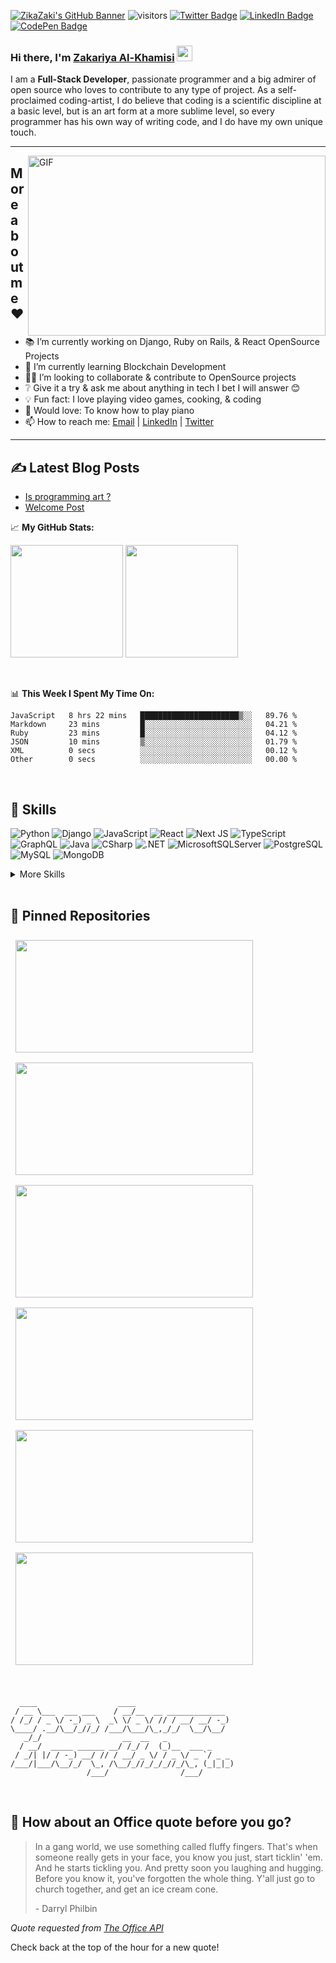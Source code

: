 [![ZikaZaki's GitHub Banner](./assets/LinkedInCover.png)](https://github.com/zikazaki/zikazaki)
![visitors](https://visitor-badge.glitch.me/badge?page_id=ZikaZaki&left_color=gray&right_color=648473)
[![Twitter Badge](https://img.shields.io/badge/Twitter-Profile-informational?style=flat&logo=twitter&logoColor=white&color=648473)](https://twitter.com/ZikaZaki)
[![LinkedIn Badge](https://img.shields.io/badge/LinkedIn-Profile-informational?style=flat&logo=linkedin&logoColor=white&color=648473)](https://www.linkedin.com/in/zakariyaalkhamisisap)
[![CodePen Badge](https://img.shields.io/badge/CodePen-Profile-informational?style=flat&logo=codepen&logoColor=white&color=648473)](https://codepen.io/zikazaki)

### Hi there, I'm <a href="#" target="_blank">Zakariya Al-Khamisi</a> <img src="https://media.giphy.com/media/hvRJCLFzcasrR4ia7z/giphy.gif" width="25px">

I am a **Full-Stack Developer**, passionate programmer and a big admirer of open source who loves to contribute to any type of project. As a self-proclaimed coding-artist, I do believe that coding is a scientific discipline at a basic level, but is an art form at a more sublime level, so every programmer has his own way of writing code, and I do have my own unique touch.

---

<img align="right" style="float: right;" alt="GIF" src="./assets/coding.gif?raw=true" width="476" height="288" />

## More about me ❤ 

- 📚 I’m currently working on Django, Ruby on Rails, & React OpenSource Projects
- 🔭 I’m currently learning Blockchain Development
- 🙋‍♂️ I’m looking to collaborate & contribute to OpenSource projects
- ❔ Give it a try & ask me about anything in tech I bet I will answer 😊
- 💡 Fun fact: I love playing video games, cooking, & coding
- 🎹 Would love: To know how to play piano
- 📫 How to reach me: [Email](mailto:ziiikoooo2000@gmail.com) | [LinkedIn](https://www.linkedin.com/in/zikazaki) | [Twitter](https://twitter.com/ZakariyaKhamisi)
 
----

## ✍ Latest Blog Posts
<!-- BLOG-POST-LIST:START -->
- [Is programming art ?](https://dev.to/zikazaki/is-programming-art--1n5e)
- [Welcome Post](https://dev.to/zikazaki/welcome-post-18jn)
<!-- BLOG-POST-LIST:END -->

📈 **My GitHub Stats:**

<p>
  <img height="180em" src="https://github-readme-stats.vercel.app/api?username=ZikaZaki&show_icons=true&hide_border=true&&count_private=true&include_all_commits=true&title_color=ffffff&text_color=c9cacc&icon_color=4AB097&bg_color=1A2B34" />
  <img height="180em" src="https://github-readme-stats.vercel.app/api/top-langs/?username=ZikaZaki&exclude_repo=KNN-Image-Classification&show_icons=true&hide_border=true&layout=compact&langs_count=8&title_color=ffffff&text_color=c9cacc&icon_color=4AB197&bg_color=1A2B34"/>
</p>

<br>

📊 **This Week I Spent My Time On:**

<!--START_SECTION:waka-->

```text
JavaScript   8 hrs 22 mins   ██████████████████████▒░░   89.76 %
Markdown     23 mins         █░░░░░░░░░░░░░░░░░░░░░░░░   04.21 %
Ruby         23 mins         █░░░░░░░░░░░░░░░░░░░░░░░░   04.12 %
JSON         10 mins         ▒░░░░░░░░░░░░░░░░░░░░░░░░   01.79 %
XML          0 secs          ░░░░░░░░░░░░░░░░░░░░░░░░░   00.12 %
Other        0 secs          ░░░░░░░░░░░░░░░░░░░░░░░░░   00.00 %
```

<!--END_SECTION:waka-->

<br>

## 💼 Skills

![Python](https://img.shields.io/badge/Code-Python-informational?style=flat&logo=python&logoColor=white&color=4AB197)
![Django](https://img.shields.io/badge/Code-Django-informational?style=flat&logo=django&logoColor=white&color=4AB197)
![JavaScript](https://img.shields.io/badge/Code-JavaScript-informational?style=flat&logo=JavaScript&logoColor=white&color=4AB197)
![React](https://img.shields.io/badge/Code-React-informational?style=flat&logo=react&logoColor=white&color=4AB197)
![Next JS](https://img.shields.io/badge/Next-black?style=flat&logo=next.js&logoColor=white)
![TypeScript](https://img.shields.io/badge/Code-TypeScript-informational?style=flat&logo=TypeScript&logoColor=white&color=4AB197)
![GraphQL](https://img.shields.io/badge/Code-GraphQL-informational?style=flat&logo=GraphQL&logoColor=white&color=4AB197)
![Java](https://img.shields.io/badge/Code-Java-informational?style=flat&logo=Java&logoColor=white&color=4AB197)
![CSharp](https://img.shields.io/badge/Code-CSharp-informational?style=flat&logo=c-sharp&logoColor=white&color=4AB197)
![.NET](https://img.shields.io/badge/Code-.NET-informational?style=flat&logo=.net&logoColor=white&color=4AB197)
![MicrosoftSQLServer](https://img.shields.io/badge/Code-MicrosoftSQLServer-informational?style=flat&logo=MicrosoftSQLServer&logoColor=white&color=4AB197)
![PostgreSQL](https://img.shields.io/badge/Code-PostgreSQL-informational?style=flat&logo=PostgreSQL&logoColor=white&color=4AB197)
![MySQL](https://img.shields.io/badge/Code-MySQL-informational?style=flat&logo=MySQL&logoColor=white&color=4AB197)
![MongoDB](https://img.shields.io/badge/Code-MongoDB-informational?style=flat&logo=MongoDB&logoColor=white&color=4AB197)

<details>
<summary>More Skills</summary>
<br>

![Docker](https://img.shields.io/badge/Tools-Docker-informational?style=flat&logo=docker&logoColor=white&color=4AB197)
![Jenkins](https://img.shields.io/badge/Tools-Jenkins-informational?style=flat&logo=jenkins&logoColor=white&color=4AB197)
![NGINX](https://img.shields.io/badge/Tools-NGINX-informational?style=flat&logo=nginx&logoColor=white&color=4AB197)
![NPM](https://img.shields.io/badge/Tools-NPM-informational?style=flat&logo=npm&logoColor=white&color=4AB197)
![Sentry](https://img.shields.io/badge/Tools-Sentry-informational?style=flat&logo=sentry&logoColor=white&color=4AB197)
![Postman](https://img.shields.io/badge/Tools-Postman-informational?style=flat&logo=Postman&logoColor=white&color=4AB197)
![GitHub](https://img.shields.io/badge/Tools-GitHub-informational?style=flat&logo=GitHub&logoColor=white&color=4AB197)
![GitLab](https://img.shields.io/badge/Tools-GitLab-informational?style=flat&logo=GitLab&logoColor=white&color=4AB197)
![Selenium](https://img.shields.io/badge/Test-Selenium-informational?style=flat&logo=Selenium&logoColor=white&color=4AB197)
![PyTest](https://img.shields.io/badge/Test-PyTest-informational?style=flat&logo=PyTest&logoColor=white&color=4AB197)
![Jest](https://img.shields.io/badge/Test-Jest-informational?style=flat&logo=Jest&logoColor=white&color=4AB197)
![CSS](https://img.shields.io/badge/Style-CSS-informational?style=flat&logo=css3&logoColor=white&color=4AB197)
![Tailwind](https://img.shields.io/badge/Style-Tailwind-informational?style=flat&logo=Tailwind-CSS&logoColor=white&color=4AB197)
![Sass](https://img.shields.io/badge/Style-Sass-informational?style=flat&logo=Sass&logoColor=white&color=4AB197)

</details>

<br>

## 📌 Pinned Repositories

<p>

<a href="https://github.com/ZikaZaki/vespa-frontend">
  <img height="180em" width="380em" align="center" style="margin:0.5rem" src="https://github-readme-stats.vercel.app/api/pin/?username=zikazaki&repo=vespa-frontend&title_color=ffffff&text_color=c9cacc&icon_color=4AB197&bg_color=1A2B34" />
</a>

<a href="https://github.com/ZikaZaki/mybudget">
  <img height="180em" width="380em" align="center" style="margin:0.5rem" src="https://github-readme-stats.vercel.app/api/pin/?username=zikazaki&repo=mybudget&title_color=ffffff&text_color=c9cacc&icon_color=4AB197&bg_color=1A2B34" />
</a>

<a href="https://github.com/ZikaZaki/recipe-stash">
  <img height="180em" width="380em" align="center" style="margin:0.5rem" src="https://github-readme-stats.vercel.app/api/pin/?username=zikazaki&repo=recipe-stash&title_color=ffffff&text_color=c9cacc&icon_color=4AB197&bg_color=1A2B34" />
</a>

<a href="https://github.com/ZikaZaki/countries-info">
  <img height="180em" width="380em" align="center" style="margin:0.5rem" src="https://github-readme-stats.vercel.app/api/pin/?username=zikazaki&repo=countries-info&title_color=ffffff&text_color=c9cacc&icon_color=4AB197&bg_color=1A2B34" />
</a>

<a href="https://github.com/ZikaZaki/meals-lover">
  <img height="180em" width="380em" align="center" style="margin:0.5rem" src="https://github-readme-stats.vercel.app/api/pin/?username=zikazaki&repo=meals-lover&title_color=ffffff&text_color=c9cacc&icon_color=4AB197&bg_color=1A2B34" />
</a>

<a href="https://github.com/ZikaZaki/space-hub">
  <img height="180em" width="380em" align="center" style="margin:0.5rem" src="https://github-readme-stats.vercel.app/api/pin/?username=zikazaki&repo=space-hub&title_color=ffffff&text_color=c9cacc&icon_color=4AB197&bg_color=1A2B34" />
</a>

<!-- <a href="https://github.com/ZikaZaki/awesome-books">
  <img height="180em" width="380em" align="center" style="margin:0.5rem" src="https://github-readme-stats.vercel.app/api/pin/?username=zikazaki&repo=awesome-books&title_color=ffffff&text_color=c9cacc&icon_color=4AB197&bg_color=1A2B34" />
</a>

<a href="https://github.com/ZikaZaki/first-capstone-conference">
  <img height="180em" width="380em" align="center" style="margin:0.5rem" src="https://github-readme-stats.vercel.app/api/pin/?username=zikazaki&repo=first-capstone-conference&title_color=ffffff&text_color=c9cacc&icon_color=4AB197&bg_color=1A2B34" />
</a>

<a href="https://github.com/ZikaZaki/zikazaki-folio">
  <img height="180em" width="380em" align="center" style="margin:0.5rem" src="https://github-readme-stats.vercel.app/api/pin/?username=zikazaki&repo=zikazaki-folio&title_color=ffffff&text_color=c9cacc&icon_color=4AB197&bg_color=1A2B34" />
</a>

<a href="https://github.com/ZikaZaki/Python-OPP">
  <img height="180em" width="380em" align="center" style="margin:0.5rem" src="https://github-readme-stats.vercel.app/api/pin/?username=zikazaki&repo=Python-OPP&title_color=ffffff&text_color=c9cacc&icon_color=4AB197&bg_color=1A2B34" />
</a> -->

</p>

<br>

```
  ____                  ____                      
 / __ \___  ___ ___    / __/__  __ _____________  
/ /_/ / _ \/ -_) _ \  _\ \/ _ \/ // / __/ __/ -_) 
\____/ .__/\__/_//_/ /___/\___/\_,_/_/  \__/\__/  
   _/_/                  __  __   _               
  / __/  _____ ______ __/ /_/ /  (_)__  ___ _     
 / _/| |/ / -_) __/ // / __/ _ \/ / _ \/ _ `/ _ _ 
/___/|___/\__/_/  \_, /\__/_//_/_/_//_/\_, (_|_|_)
                 /___/                /___/       
```

<br>

## 📣 How about an Office quote before you go?

> In a gang world, we use something called fluffy fingers. That's when someone really gets in your face, you know you just, start ticklin' 'em. And he starts tickling you. And pretty soon you laughing and hugging. Before you know it, you've forgotten the whole thing. Y'all just go to church together, and get an ice cream cone.
>
> <p>- Darryl Philbin</p>

_Quote requested from [The Office API](https://www.officeapi.dev/)_

Check back at the top of the hour for a new quote!

<br>
